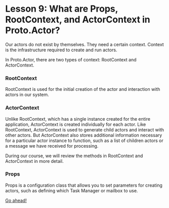 # Lesson 9: What are Props, RootContext, and ActorContext in Proto.Actor?

Our actors do not exist by themselves. They need a certain context. Context is the infrastructure required to create and run actors.

In Proto.Actor, there are two types of context: RootContext and ActorContext.

### RootContext

RootContext is used for the initial creation of the actor and interaction with actors in our system. 

### ActorContext

Unlike RootContext, which has a single instance created for the entire application, ActorContext is created individually for each actor.
Like RootContext, ActorContext is used to generate child actors and interact with other actors. But ActorContext also stores additional information necessary for a particular actor instance to function, such as a list of children actors or a message we have received for processing.

During our course, we will review the methods in RootContext and ActorContext in more detail. 

### Props

Props is a configuration class that allows you to set parameters for creating actors, such as defining which Task Manager or mailbox to use.

[Go ahead!](../lesson-10)